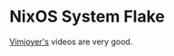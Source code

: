 # NixOS System Flake

[Vimjoyer's](https://www.youtube.com/@vimjoyer/featured) videos are very good.
